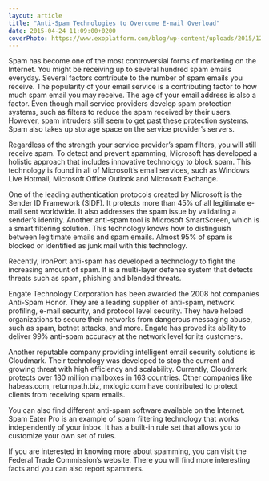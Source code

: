 ```yaml
---
layout: article
title: "Anti-Spam Technologies to Overcome E-mail Overload"
date: 2015-04-24 11:09:00+0200
coverPhoto: https://www.exoplatform.com/blog/wp-content/uploads/2015/12/BD-2786_illustration_650x220_2.png
---
```




Spam has become one of the most controversial forms of marketing on the Internet. You might be receiving up to several hundred spam emails everyday. Several factors contribute to the number of spam emails you receive. The popularity of your email service is a contributing factor to how much spam email you may receive. The age of your email address is also a factor. Even though mail service providers develop spam protection systems, such as filters to reduce the spam received by their users. However, spam intruders still seem to get past these protection systems. Spam also takes up storage space on the service provider’s servers.

Regardless of the strength your service provider’s spam filters, you will still receive spam. To detect and prevent spamming, Microsoft has developed a holistic approach that includes innovative technology to block spam. This technology is found in all of Microsoft’s email services, such as Windows Live Hotmail, Microsoft Office Outlook and Microsoft Exchange.

One of the leading authentication protocols created by Microsoft is the Sender ID Framework (SIDF). It protects more than 45% of all legitimate e-mail sent worldwide. It also addresses the spam issue by validating a sender’s identity. Another anti-spam tool is Microsoft SmartScreen, which is a smart filtering solution. This technology knows how to distinguish between legitimate emails and spam emails. Almost 95% of spam is blocked or identified as junk mail with this technology. 

Recently, IronPort anti-spam has developed a technology to fight the increasing amount of spam. It is a multi-layer defense system that detects threats such as spam, phishing and blended threats. 

Engate Technology Corporation has been awarded the 2008 hot companies Anti-Spam Honor. They are a leading supplier of anti-spam, network profiling, e-mail security, and protocol level security. They have helped organizations to secure their networks from dangerous messaging abuse, such as spam, botnet attacks, and more. Engate has proved its ability to deliver 99% anti-spam accuracy at the network level for its customers. 

Another reputable company providing intelligent email security solutions is Cloudmark. Their technology was developed to stop the current and growing threat with high efficiency and scalability. Currently, Cloudmark protects over 180 million mailboxes in 163 countries. Other companies like habeas.com, returnpath.biz, mxlogic.com have contributed to protect clients from receiving spam emails.

You can also find different anti-spam software available on the Internet. Spam Eater Pro is an example of spam filtering technology that works independently of your inbox. It has a built-in rule set that allows you to customize your own set of rules. 

If you are interested in knowing more about spamming, you can visit the Federal Trade Commission’s website. There you will find more interesting facts and you can also report spammers.